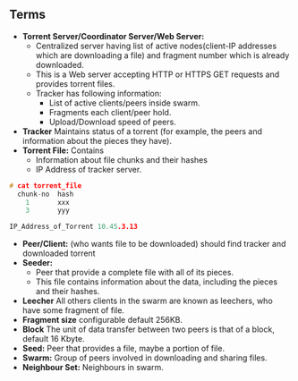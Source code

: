 ## Terms
- **Torrent Server/Coordinator Server/Web Server:** 
  - Centralized server having list of active nodes(client-IP addresses which are downloading a file) and fragment number which is already downloaded.
  - This is a Web server accepting HTTP or HTTPS GET requests and provides torrent files.
  - Tracker has following information:
    - List of active clients/peers inside swarm.
    - Fragments each client/peer hold.
    - Upload/Download speed of peers.
- **Tracker** Maintains status of a torrent (for example, the peers and information about the pieces they have).
- **Torrent File:** Contains 
  - Information about file chunks and their hashes
  - IP Address of tracker server.
```c
# cat torrent_file
  chunk-no  hash
    1       xxx
    3       yyy

IP_Address_of_Torrent 10.45.3.13
```
- **Peer/Client:** (who wants file to be downloaded) should find tracker and downloaded torrent
- **Seeder:**
  - Peer that provide a complete file with all of its pieces.
  - This file contains information about the data, including the pieces and their hashes.
- **Leecher** All others clients in the swarm are known as leechers, who have some fragment of file.
- **Fragment size** configurable default 256KB.
- **Block**  The unit of data transfer between two peers is that of a block, default 16 Kbyte.
- **Seed:** Peer that provides a file, maybe a portion of file.
- **Swarm:** Group of peers involved in downloading and sharing files.
- **Neighbour Set:** Neighbours in swarm.

